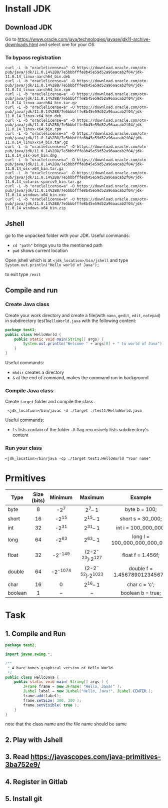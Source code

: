 # Install JDK
## Download JDK
Go to https://www.oracle.com/java/technologies/javase/jdk11-archive-downloads.html and select one for your OS

### To bypass registration
```shell
curl -L -b "oraclelicense=a" -O https://download.oracle.com/otn-pub/java/jdk/11.0.14%2B8/7e5bbbfffe8b45e59d52a96aacab2f04/jdk-11.0.14_linux-aarch64_bin.deb
curl -L -b "oraclelicense=a" -O https://download.oracle.com/otn-pub/java/jdk/11.0.14%2B8/7e5bbbfffe8b45e59d52a96aacab2f04/jdk-11.0.14_linux-aarch64_bin.rpm
curl -L -b "oraclelicense=a" -O https://download.oracle.com/otn-pub/java/jdk/11.0.14%2B8/7e5bbbfffe8b45e59d52a96aacab2f04/jdk-11.0.14_linux-aarch64_bin.tar.gz
curl -L -b "oraclelicense=a" -O https://download.oracle.com/otn-pub/java/jdk/11.0.14%2B8/7e5bbbfffe8b45e59d52a96aacab2f04/jdk-11.0.14_linux-x64_bin.deb
curl -L -b "oraclelicense=a" -O https://download.oracle.com/otn-pub/java/jdk/11.0.14%2B8/7e5bbbfffe8b45e59d52a96aacab2f04/jdk-11.0.14_linux-x64_bin.rpm
curl -L -b "oraclelicense=a" -O https://download.oracle.com/otn-pub/java/jdk/11.0.14%2B8/7e5bbbfffe8b45e59d52a96aacab2f04/jdk-11.0.14_linux-x64_bin.tar.gz
curl -L -b "oraclelicense=a" -O https://download.oracle.com/otn-pub/java/jdk/11.0.14%2B8/7e5bbbfffe8b45e59d52a96aacab2f04/jdk-11.0.14_osx-x64_bin.dmg
curl -L -b "oraclelicense=a" -O https://download.oracle.com/otn-pub/java/jdk/11.0.14%2B8/7e5bbbfffe8b45e59d52a96aacab2f04/jdk-11.0.14_osx-x64_bin.tar.gz
curl -L -b "oraclelicense=a" -O https://download.oracle.com/otn-pub/java/jdk/11.0.14%2B8/7e5bbbfffe8b45e59d52a96aacab2f04/jdk-11.0.14_solaris-sparcv9_bin.tar.gz
curl -L -b "oraclelicense=a" -O https://download.oracle.com/otn-pub/java/jdk/11.0.14%2B8/7e5bbbfffe8b45e59d52a96aacab2f04/jdk-11.0.14_windows-x64_bin.exe
curl -L -b "oraclelicense=a" -O https://download.oracle.com/otn-pub/java/jdk/11.0.14%2B8/7e5bbbfffe8b45e59d52a96aacab2f04/jdk-11.0.14_windows-x64_bin.zip
```

## Jshell

go to the unpacked folder with your JDK. Useful commands:
* `cd "path"` brings you to the mentioned path
* `pwd` shows current location

Open jshell which is at `<jdk_location>/bin/jshell` and type `System.out.println("Hello world of Java");`

to exit type `/exit`

## Compile and run 

### Create Java class 
Create your work directory and create a file(with `nano`, `gedit`, `edit`, `notepad`) 
in subdirectory test1`HelloWorld.java` with the following content:
```java
package test1;
public class HelloWorld {
    public static void main(String[] args) {
        System.out.println("Welcome " + args[0] + " to world of Java");
    }
}
```
Useful commands:
* `mkdir` creates a directory
* `&` at the end of command, makes the command run in background

### Compile Java class 
Create `target` folder and compile the class:
```shell
 <jdk_location>/bin/javac -d ./target ./test1/HelloWorld.java
```
Useful commands:
* `ls` lists contain of the folder `-R` flag recursively lists subdirectory's content

### Run your class
```shell
<jdk_location>/bin/java -cp ./target test1.HelloWorld "Your name"
```

# Prmitives 
|Type	|Size (bits)	|Minimum	|Maximum	|Example|
| ----- |:-------------:|:---------:|:---------:|:-----:|
|byte	|8	|-2<sup>7</sup>|	2<sup>7</sup>– 1|	byte b = 100;|
|short	|16	|-2<sup>15</sup>|	2<sup>15</sup>– 1|	short s = 30_000;|
|int	|32	|-2<sup>31</sup>|	2<sup>31</sup>– 1|	int i = 100_000_000;|
|long	|64	|-2<sup>63</sup>|	2<sup>63</sup>– 1|	long l = 100_000_000_000_000;|
|float	|32	|-2<sup>-149</sup>|	(2-2<sup>-23</sup>)·2<sup>127</sup>|	float f = 1.456f;|
|double	|64	|-2<sup>-1074</sup>|	(2-2<sup>-52</sup>)·2<sup>1023</sup>|	double f = 1.456789012345678;|
|char	|16	|0	|2<sup>16</sup>– 1|	char c = ‘c';|
|boolean|	1|	–|	–|	boolean b = true;|

# Task

## 1. Compile and Run
```java
package test2;

import javax.swing.*;

/**
 * A bare bones graphical version of Hello World.
 */
public class HelloJava {
    public static void main( String[] args ) {
        JFrame frame = new JFrame( "Hello, Java!" );
        JLabel label = new JLabel("Hello, Java!", JLabel.CENTER );
        frame.add(label);
        frame.setSize( 300, 300 );
        frame.setVisible( true );
    }
}
```
note that the class name and the file name should be same
## 2. Play with Jshell
## 3. Read https://javascopes.com/java-primitives-3ba752e9/
## 4. Register in Gitlab
## 5. Install git